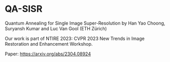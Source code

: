 # QA-SISR
Quantum Annealing for Single Image Super-Resolution
by Han Yao Choong, Suryansh Kumar and Luc Van Gool (ETH Zürich)

Our work is part of NTIRE 2023: CVPR 2023 New Trends in Image Restoration and Enhancement Workshop.

Paper: https://arxiv.org/abs/2304.08924

